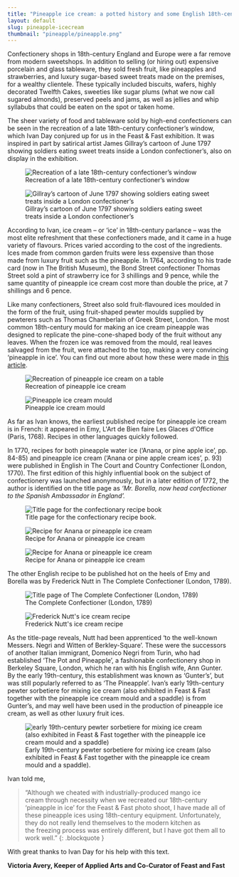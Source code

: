 ```yaml
---
title: "Pineapple ice cream: a potted history and some English 18th-century recipes"
layout: default
slug: pineapple-icecream
thumbnail: "pineapple/pineapple.png"
---
```

Confectionery shops in 18th-century England and Europe were a far remove from modern sweetshops. In addition to selling (or hiring out) expensive porcelain and glass tableware, they sold fresh fruit, like pineapples and strawberries, and luxury sugar-based sweet treats made on the premises, for a wealthy clientele. These typically included biscuits, wafers, highly decorated Twelfth Cakes, sweeties like sugar plums (what we now call sugared almonds), preserved peels and jams, as well as jellies and whip syllabubs that could be eaten on the spot or taken home.

The sheer variety of food and tableware sold by high-end confectioners can be seen in the recreation of a late 18th-century confectioner’s window, which Ivan Day conjured up for us in the Feast & Fast exhibition. It was inspired in part by satirical artist James Gillray’s cartoon of June 1797 showing soldiers eating sweet treats inside a London confectioner’s, also on display in the exhibition.

<div class="row">
  <div class="col">
    <figure>
      <img src="/images/discover/ice-cream/confectioners.jpg" class="img-fluid"
      alt="Recreation of a late 18th-century confectioner’s window"/>
      <figcaption class="figure-caption">Recreation of a late 18th-century confectioner’s window</figcaption>
    </figure>
  </div>
  <div class="col">
    <figure>
      <img src="/images/discover/ice-cream/gillray.jpg" class="img-fluid" alt="Gillray’s cartoon of June 1797 showing soldiers eating sweet treats inside a London confectioner’s"/>
      <figcaption class="figure-caption">Gillray’s cartoon of June 1797 showing soldiers eating sweet treats inside a London confectioner’s</figcaption>
    </figure>
  </div>
</div>

According to Ivan, ice cream – or ‘ice’ in 18th-century parlance – was the most elite refreshment that these confectioners made, and it came in a huge variety of flavours. Prices varied according to the cost of the ingredients. Ices made from common garden fruits were less expensive than those made from luxury fruit such as the pineapple. In 1764, according to his trade card (now in The British Museum), the Bond Street confectioner Thomas Street sold a pint of strawberry ice for 3 shillings and 9 pence, while the same quantity of pineapple ice cream cost more than double the price, at 7 shillings and 6 pence.

Like many confectioners, Street also sold fruit-flavoured ices moulded in the form of the fruit, using fruit-shaped pewter moulds supplied by pewterers such as Thomas Chamberlain of Greek Street, London. The most common 18th-century mould for making an ice cream pineapple was designed to replicate the pine-cone-shaped body of the fruit without any leaves. When the frozen ice was removed from the mould, real leaves salvaged from the fruit, were attached to the top, making a very convincing ‘pineapple in ice’. You can find out more about how these were made in [this article](https://feast-and-fast.fitzmuseum.cam.ac.uk/discover/pineapple).

<div class="row">
  <div class="col-md-6">
    <figure>
      <img src="/images/discover/ice-cream/pineapple.jpg" class="img-fluid"
      alt="Recreation of pineapple ice cream on a table"/>
      <figcaption class="figure-caption">Recreation of pineapple ice cream</figcaption>
    </figure>
  </div>
  <div class="col-md-6">
    <figure>
      <img src="/images/discover/ice-cream/mould.jpg" class="img-fluid"
      alt="Pineapple ice cream mould"/>
      <figcaption class="figure-caption">Pineapple ice cream mould</figcaption>
    </figure>
  </div>
</div>

As far as Ivan knows, the earliest published recipe for pineapple ice cream is in French: it appeared in Emy, L'Art de Bien faire Les Glaces d'Office (Paris, 1768). Recipes in other languages quickly followed.

In 1770, recipes for both pineapple water ice (‘Anana, or pine apple ice’, pp. 84-85) and pineapple ice cream (‘Anana or pine apple cream ices’, p. 93) were published in English in The Court and Country Confectioner (London, 1770). The first edition of this highly influential book on the subject of confectionery was launched anonymously, but in a later edition of 1772, the author is identified on the title page as _‘Mr. Borella, now head confectioner to the Spanish Ambassador in England’._

<div class="row">
  <div class="col-md-4">
    <figure>
      <img src="/images/discover/ice-cream/5.jpg" class="img-fluid" alt="Title page for the confectionary recipe book"/>
      <figcaption class="figure-caption">Title page for the confectionary recipe book.</figcaption>
    </figure>
  </div>  
  <div class="col-md-4">
    <figure>
      <img src="/images/discover/ice-cream/6.jpg" class="img-fluid" alt="Recipe for Anana or pineapple ice cream"/>
      <figcaption class="figure-caption">Recipe for Anana or pineapple ice cream</figcaption>
    </figure>
  </div>
  <div class="col-md-4">
    <figure>
      <img src="/images/discover/ice-cream/7.jpg" class="img-fluid" alt="Recipe for Anana or pineapple ice cream"/>
      <figcaption class="figure-caption">Recipe for Anana or pineapple ice cream</figcaption>
    </figure>
  </div>
</div>
The other English recipe to be published hot on the heels of Emy and Borella was by Frederick Nutt in The Complete Confectioner (London, 1789).

<div class="row">
  <div class="col-md-6">
    <figure>
      <img src="/images/discover/ice-cream/8.jpg" class="img-fluid"
      alt="Title page of The Complete Confectioner (London, 1789)"/>
      <figcaption class="figure-caption">The Complete Confectioner (London, 1789)</figcaption>
    </figure>
  </div>
  <div class="col-md-6">
    <figure>
      <img src="/images/discover/ice-cream/9.jpg" class="img-fluid" alt="Frederick Nutt's ice cream recipe"/>
      <figcaption class="figure-caption">Frederick Nutt's ice cream recipe</figcaption>
    </figure>
  </div>
</div>

As the title-page reveals, Nutt had been apprenticed ‘to the well-known Messers. Negri and Witten of Berkley-Square’. These were the successors of another Italian immigrant, Domenico Negri from Turin, who had established ‘The Pot and Pineapple’, a fashionable confectionery shop in Berkeley Square, London, which he ran with his English wife, Ann Gunter. By the early 19th-century, this establishment was known as ‘Gunter’s’, but was still popularly referred to as ‘The Pineapple’. Ivan’s early 19th-century pewter sorbetiere for mixing ice cream (also exhibited in Feast & Fast together with the pineapple ice cream mould and a spaddle) is from Gunter’s, and may well have been used in the production of pineapple ice cream, as well as other luxury fruit ices.

<div class="row">
<div class="col-md-12">
  <figure>
    <img src="/images/discover/pineapple/pineapple_1.jpg" class="img-fluid" alt="early 19th-century pewter sorbetiere for mixing ice cream (also exhibited in Feast & Fast together with the pineapple ice cream mould and a spaddle)"/>
    <figcaption class="figure-caption">Early 19th-century pewter sorbetiere for mixing ice cream (also exhibited in Feast & Fast together with the pineapple ice cream mould and a spaddle).</figcaption>
  </figure>
  </div>
</div>

Ivan told me,

>“Although we cheated with industrially-produced mango ice cream through necessity when we recreated our 18th-century ‘pineapple in ice’ for the Feast & Fast photo shoot, I have made all of these pineapple ices using 18th-century equipment. Unfortunately, they do not really lend themselves to the modern kitchen as the freezing process was entirely different, but I have got them all to work well.”
{: .blockquote }

With great thanks to Ivan Day for his help with this text.

**Victoria Avery, Keeper of Applied Arts and Co-Curator of Feast and Fast**
